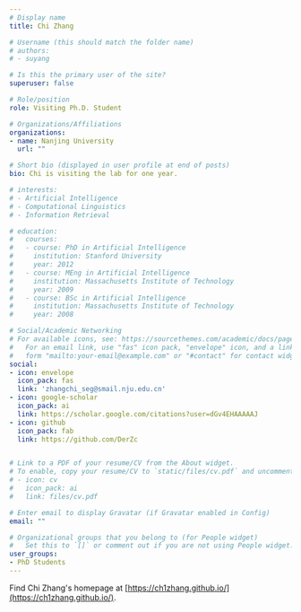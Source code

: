 ```yaml
---
# Display name
title: Chi Zhang

# Username (this should match the folder name)
# authors:
# - suyang

# Is this the primary user of the site?
superuser: false

# Role/position
role: Visiting Ph.D. Student

# Organizations/Affiliations
organizations:
- name: Nanjing University
  url: ""

# Short bio (displayed in user profile at end of posts)
bio: Chi is visiting the lab for one year.

# interests:
# - Artificial Intelligence
# - Computational Linguistics
# - Information Retrieval

# education:
#   courses:
#   - course: PhD in Artificial Intelligence
#     institution: Stanford University
#     year: 2012
#   - course: MEng in Artificial Intelligence
#     institution: Massachusetts Institute of Technology
#     year: 2009
#   - course: BSc in Artificial Intelligence
#     institution: Massachusetts Institute of Technology
#     year: 2008

# Social/Academic Networking
# For available icons, see: https://sourcethemes.com/academic/docs/page-builder/#icons
#   For an email link, use "fas" icon pack, "envelope" icon, and a link in the
#   form "mailto:your-email@example.com" or "#contact" for contact widget.
social:
- icon: envelope
  icon_pack: fas
  link: 'zhangchi_seg@smail.nju.edu.cn'
- icon: google-scholar
  icon_pack: ai
  link: https://scholar.google.com/citations?user=dGv4EHAAAAAJ
- icon: github
  icon_pack: fab
  link: https://github.com/DerZc


# Link to a PDF of your resume/CV from the About widget.
# To enable, copy your resume/CV to `static/files/cv.pdf` and uncomment the lines below.
# - icon: cv
#   icon_pack: ai
#   link: files/cv.pdf

# Enter email to display Gravatar (if Gravatar enabled in Config)
email: ""

# Organizational groups that you belong to (for People widget)
#   Set this to `[]` or comment out if you are not using People widget.
user_groups:
- PhD Students
---
```

Find Chi Zhang's homepage at [https://ch1zhang.github.io/](https://ch1zhang.github.io/).
